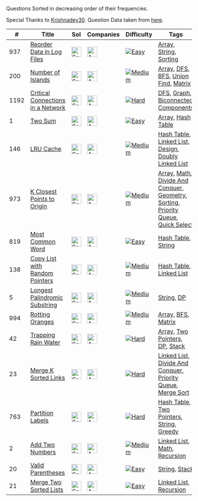 Questions Sorted in decreasing order of their frequencies.

Special Thanks to [Krishnadey30](https://github.com/krishnadey30). Question Data taken from [here](https://github.com/krishnadey30/LeetCode-Questions-CompanyWise/blob/master/amazon_alltime.csv).

|#|Title|Sol|Companies|Difficulty|Tags|Accptce|Likes|
| - | - | - | - | - |  - | - | - |
|937|[Reorder Data in Log Files](https://leetcode.com/problems/reorder-data-in-log-files/)|[<img src="https://edent.github.io/SuperTinyIcons/images/svg/github.svg" width="27" title="Solution" />](https://github.com/yvrakesh/Leetcode/tree/main/code/0937-Reorder-Data-In-Log-Files)|[<img src="https://edent.github.io/SuperTinyIcons/images/svg/amazon.svg" width="27" title="Amazon" />](https://github.com/yvrakesh/Leetcode/tree/main/company/Amazon)|[![Easy](https://img.shields.io/badge/-Easy-blue)](https://github.com/yvrakesh/Leetcode/tree/main/difficulty/Easy)|[Array](https://github.com/yvrakesh/Leetcode/tree/main/tag/Array), [String](https://github.com/yvrakesh/Leetcode/tree/main/tag/String),  [Sorting](https://github.com/yvrakesh/Leetcode/tree/main/tag/Sorting)|55.2%|28.0%|
|200|[Number of Islands](https://leetcode.com/problems/number-of-islands/)|[<img src="https://edent.github.io/SuperTinyIcons/images/svg/github.svg" width="27" title="Solution" />](https://github.com/yvrakesh/Leetcode/tree/main/code/0200-Number-Of-Islands)|[<img src="https://edent.github.io/SuperTinyIcons/images/svg/amazon.svg" width="27" title="Amazon" />](https://github.com/yvrakesh/Leetcode/tree/main/company/Amazon)|[![Medium](https://img.shields.io/badge/-Medium-darkgreen)](https://github.com/yvrakesh/Leetcode/tree/main/difficulty/Medium)|[Array](https://github.com/yvrakesh/Leetcode/tree/main/tag/Array), [DFS](https://github.com/yvrakesh/Leetcode/tree/main/tag/DFS),  [BFS](https://github.com/yvrakesh/Leetcode/tree/main/tag/BFS), [Union Find](https://github.com/yvrakesh/Leetcode/tree/main/tag/Union-Find),  [Matrix](https://github.com/yvrakesh/Leetcode/tree/main/tag/Matrix)|50.7%|97.3%|
|1192|[Critical Connections in a Network](https://leetcode.com/problems/critical-connections-in-a-network/)|[<img src="https://edent.github.io/SuperTinyIcons/images/svg/github.svg" width="27" title="Solution" />](https://github.com/yvrakesh/Leetcode/tree/main/code/1192-Critical-Connections-In-A-Network)|[<img src="https://edent.github.io/SuperTinyIcons/images/svg/amazon.svg" width="27" title="Amazon" />](https://github.com/yvrakesh/Leetcode/tree/main/company/Amazon)|[![Hard](https://img.shields.io/badge/-Hard-darkred)](https://github.com/yvrakesh/Leetcode/tree/main/difficulty/Hard)|[DFS](https://github.com/yvrakesh/Leetcode/tree/main/tag/DFS),  [Graph](https://github.com/yvrakesh/Leetcode/tree/main/tag/Graph),  [Biconnected Components](https://github.com/yvrakesh/Leetcode/tree/main/tag/Biconnected-Components)|51.7%|95.6%|
|1|[Two Sum](https://leetcode.com/problems/two-sum/)|[<img src="https://edent.github.io/SuperTinyIcons/images/svg/github.svg" width="27" title="Solution" />](https://github.com/yvrakesh/Leetcode/tree/main/code/0001-Two-Sum)|[<img src="https://edent.github.io/SuperTinyIcons/images/svg/amazon.svg" width="27" title="Amazon" />](https://github.com/yvrakesh/Leetcode/tree/main/company/Amazon)|[![Easy](https://img.shields.io/badge/-Easy-blue)](https://github.com/yvrakesh/Leetcode/tree/main/difficulty/Easy)|[Array](https://github.com/yvrakesh/Leetcode/tree/main/tag/Array), [Hash Table](https://github.com/yvrakesh/Leetcode/tree/main/tag/Hash-Table)|47.3%|96.8%|
|146|[LRU Cache](https://leetcode.com/problems/lru-cache/)|[<img src="https://edent.github.io/SuperTinyIcons/images/svg/github.svg" width="27" title="Solution" />](https://github.com/yvrakesh/Leetcode/tree/main/code/0146-LRU-Cache)|[<img src="https://edent.github.io/SuperTinyIcons/images/svg/amazon.svg" width="27" title="Amazon" />](https://github.com/yvrakesh/Leetcode/tree/main/company/Amazon)|[![Medium](https://img.shields.io/badge/-Medium-darkgreen)](https://github.com/yvrakesh/Leetcode/tree/main/difficulty/Medium)|[Hash Table](https://github.com/yvrakesh/Leetcode/tree/main/tag/Hash-Table),  [Linked List](https://github.com/yvrakesh/Leetcode/tree/main/tag/Linked-List),  [Design](https://github.com/yvrakesh/Leetcode/tree/main/tag/Design),  [Doubly Linked List](https://github.com/yvrakesh/Leetcode/tree/main/tag/Doubly-Linked-List)|37.4%|96.2%|
|973|[K Closest Points to Origin](https://leetcode.com/problems/k-closest-points-to-origin/)|[<img src="https://edent.github.io/SuperTinyIcons/images/svg/github.svg" width="27" title="Solution" />](https://github.com/yvrakesh/Leetcode/tree/main/code/0973-K-Closest-Points-To-Origin)|[<img src="https://edent.github.io/SuperTinyIcons/images/svg/amazon.svg" width="27" title="Amazon" />](https://github.com/yvrakesh/Leetcode/tree/main/company/Amazon)|[![Medium](https://img.shields.io/badge/-Medium-darkgreen)](https://github.com/yvrakesh/Leetcode/tree/main/difficulty/Medium)|[Array](https://github.com/yvrakesh/Leetcode/tree/main/tag/Array), [Math](https://github.com/yvrakesh/Leetcode/tree/main/tag/Math),  [Divide And Conquer](https://github.com/yvrakesh/Leetcode/tree/main/tag/Divide-And-Conquer),  [Geometry](https://github.com/yvrakesh/Leetcode/tree/main/tag/Geometry),  [Sorting](https://github.com/yvrakesh/Leetcode/tree/main/tag/Sorting),  [Priority Queue](https://github.com/yvrakesh/Leetcode/tree/main/tag/Priority-Queue),  [Quick Select](https://github.com/yvrakesh/Leetcode/tree/main/tag/Quick-Select)|65.2%|95.4%|
|819|[Most Common Word](https://leetcode.com/problems/most-common-word/)|[<img src="https://edent.github.io/SuperTinyIcons/images/svg/github.svg" width="27" title="Solution" />](https://github.com/yvrakesh/Leetcode/tree/main/code/0819-Most-Common-Word)|[<img src="https://edent.github.io/SuperTinyIcons/images/svg/amazon.svg" width="27" title="Amazon" />](https://github.com/yvrakesh/Leetcode/tree/main/company/Amazon)|[![Easy](https://img.shields.io/badge/-Easy-blue)](https://github.com/yvrakesh/Leetcode/tree/main/difficulty/Easy)|[Hash Table](https://github.com/yvrakesh/Leetcode/tree/main/tag/Hash-Table),  [String](https://github.com/yvrakesh/Leetcode/tree/main/tag/String)|45.4%|31.7%|
|138|[Copy List with Random Pointers](https://leetcode.com/problems/copy-list-with-random-pointer/)|[<img src="https://edent.github.io/SuperTinyIcons/images/svg/github.svg" width="27" title="Solution" />](https://github.com/yvrakesh/Leetcode/tree/main/code/0138-Copy-List-With-Random-Pointer)|[<img src="https://edent.github.io/SuperTinyIcons/images/svg/amazon.svg" width="27" title="Amazon" />](https://github.com/yvrakesh/Leetcode/tree/main/company/Amazon)|[![Medium](https://img.shields.io/badge/-Medium-darkgreen)](https://github.com/yvrakesh/Leetcode/tree/main/difficulty/Medium)|[Hash Table](https://github.com/yvrakesh/Leetcode/tree/main/tag/Hash-Table),  [Linked List](https://github.com/yvrakesh/Leetcode/tree/main/tag/Linked-List)|43.0%|87.0%|
|5|[Longest Palindromic Substring](https://leetcode.com/problems/longest-palindromic-substring/)|[<img src="https://edent.github.io/SuperTinyIcons/images/svg/github.svg" width="27" title="Solution" />](https://github.com/yvrakesh/Leetcode/tree/main/code/0005-Longest-Palindromic-Substring)|[<img src="https://edent.github.io/SuperTinyIcons/images/svg/amazon.svg" width="27" title="Amazon" />](https://github.com/yvrakesh/Leetcode/tree/main/company/Amazon)|[![Medium](https://img.shields.io/badge/-Medium-darkgreen)](https://github.com/yvrakesh/Leetcode/tree/main/difficulty/Medium)|[String](https://github.com/yvrakesh/Leetcode/tree/main/tag/String),  [DP](https://github.com/yvrakesh/Leetcode/tree/main/tag/DP)|31.0%|94.3%|
|994|[Rotting Oranges](https://leetcode.com/problems/rotting-oranges/)|[<img src="https://edent.github.io/SuperTinyIcons/images/svg/github.svg" width="27" title="Solution" />](https://github.com/yvrakesh/Leetcode/tree/main/code/0994-Rotting-Oranges)|[<img src="https://edent.github.io/SuperTinyIcons/images/svg/amazon.svg" width="27" title="Amazon" />](https://github.com/yvrakesh/Leetcode/tree/main/company/Amazon)|[![Medium](https://img.shields.io/badge/-Medium-darkgreen)](https://github.com/yvrakesh/Leetcode/tree/main/difficulty/Medium)|[Array](https://github.com/yvrakesh/Leetcode/tree/main/tag/Array), [BFS](https://github.com/yvrakesh/Leetcode/tree/main/tag/BFS), [Matrix](https://github.com/yvrakesh/Leetcode/tree/main/tag/Matrix)|50.0%|94.6%|
|42|[Trapping Rain Water](https://leetcode.com/problems/trapping-rain-water/)|[<img src="https://edent.github.io/SuperTinyIcons/images/svg/github.svg" width="27" title="Solution" />](https://github.com/yvrakesh/Leetcode/tree/main/code/0042-Trapping-Rain-Water)|[<img src="https://edent.github.io/SuperTinyIcons/images/svg/amazon.svg" width="27" title="Amazon" />](https://github.com/yvrakesh/Leetcode/tree/main/company/Amazon)|[![Hard](https://img.shields.io/badge/-Hard-darkred)](https://github.com/yvrakesh/Leetcode/tree/main/difficulty/Hard)|[Array](https://github.com/yvrakesh/Leetcode/tree/main/tag/Array), [Two Pointers](https://github.com/yvrakesh/Leetcode/tree/main/tag/Two-Pointers),  [DP](https://github.com/yvrakesh/Leetcode/tree/main/tag/DP),  [Stack](https://github.com/yvrakesh/Leetcode/tree/main/tag/Stack)|52.6%|98.6%|
|23|[Merge K Sorted Links](https://leetcode.com/problems/merge-k-sorted-lists/)|[<img src="https://edent.github.io/SuperTinyIcons/images/svg/github.svg" width="27" title="Solution" />](https://github.com/yvrakesh/Leetcode/tree/main/code/0023-Merge-K-Sorted-Lists)|[<img src="https://edent.github.io/SuperTinyIcons/images/svg/amazon.svg" width="27" title="Amazon" />](https://github.com/yvrakesh/Leetcode/tree/main/company/Amazon)|[![Hard](https://img.shields.io/badge/-Hard-darkred)](https://github.com/yvrakesh/Leetcode/tree/main/difficulty/Hard)|[Linked List](https://github.com/yvrakesh/Leetcode/tree/main/tag/Linked-List),  [Divide And Conquer](https://github.com/yvrakesh/Leetcode/tree/main/tag/Divide-And-Conquer),  [Priority Queue](https://github.com/yvrakesh/Leetcode/tree/main/tag/Priority-Queue),  [Merge Sort](https://github.com/yvrakesh/Leetcode/tree/main/tag/Merge-Sort)|44.1%|95.6%|
|763|[Partition Labels](https://leetcode.com/problems/partition-labels/)|[<img src="https://edent.github.io/SuperTinyIcons/images/svg/github.svg" width="27" title="Solution" />](https://github.com/yvrakesh/Leetcode/tree/main/code/0763-Partition-Labels)|[<img src="https://edent.github.io/SuperTinyIcons/images/svg/amazon.svg" width="27" title="Amazon" />](https://github.com/yvrakesh/Leetcode/tree/main/company/Amazon)|[![Hard](https://img.shields.io/badge/-Medium-darkgreen)](https://github.com/yvrakesh/Leetcode/tree/main/difficulty/Medium)|[Hash Table](https://github.com/yvrakesh/Leetcode/tree/main/tag/Hash-Table),  [Two Pointers](https://github.com/yvrakesh/Leetcode/tree/main/tag/Two-Pointers),  [String](https://github.com/yvrakesh/Leetcode/tree/main/tag/String),  [Greedy](https://github.com/yvrakesh/Leetcode/tree/main/tag/Greedy)|78.3%|96.1%|
|2|[Add Two Numbers](https://leetcode.com/problems/add-two-numbers/)|[<img src="https://edent.github.io/SuperTinyIcons/images/svg/github.svg" width="27" title="Solution" />](https://github.com/yvrakesh/Leetcode/tree/main/code/0002-Add-Two-Numbers)|[<img src="https://edent.github.io/SuperTinyIcons/images/svg/amazon.svg" width="27" title="Amazon" />](https://github.com/yvrakesh/Leetcode/tree/main/company/Amazon)|[![Medium](https://img.shields.io/badge/-Medium-darkgreen)](https://github.com/yvrakesh/Leetcode/tree/main/difficulty/Medium)|[Linked List](https://github.com/yvrakesh/Leetcode/tree/main/tag/Linked-List), [Math](https://github.com/yvrakesh/Leetcode/tree/main/tag/Math), [Recursion](https://github.com/yvrakesh/Leetcode/tree/main/tag/Recursion)|36.5%|81.6%|
|20|[Valid Parentheses](https://leetcode.com/problems/valid-parentheses/)|[<img src="https://edent.github.io/SuperTinyIcons/images/svg/github.svg" width="27" title="Solution" />](https://github.com/yvrakesh/Leetcode/tree/main/code/0020-Valid-Parentheses)|[<img src="https://edent.github.io/SuperTinyIcons/images/svg/amazon.svg" width="27" title="Amazon" />](https://github.com/yvrakesh/Leetcode/tree/main/company/Amazon)|[![Easy](https://img.shields.io/badge/-Easy-blue)](https://github.com/yvrakesh/Leetcode/tree/main/difficulty/Easy)|[String](https://github.com/yvrakesh/Leetcode/tree/main/tag/String), [Stack](https://github.com/yvrakesh/Leetcode/tree/main/tag/Stack)|40.3%|96.1%|
|21|[Merge Two Sorted Lists](https://leetcode.com/problems/merge-two-sorted-lists/)|[<img src="https://edent.github.io/SuperTinyIcons/images/svg/github.svg" width="27" title="Solution" />](https://github.com/yvrakesh/Leetcode/tree/main/code/0021-Merge-Two-Sorted-Lists)|[<img src="https://edent.github.io/SuperTinyIcons/images/svg/amazon.svg" width="27" title="Amazon" />](https://github.com/yvrakesh/Leetcode/tree/main/company/Amazon)|[![Easy](https://img.shields.io/badge/-Easy-blue)](https://github.com/yvrakesh/Leetcode/tree/main/difficulty/Easy)|[Linked List](https://github.com/yvrakesh/Leetcode/tree/main/tag/Linked-List), [Recursion](https://github.com/yvrakesh/Leetcode/tree/main/tag/Recursion)|57.3%|90.3%|
